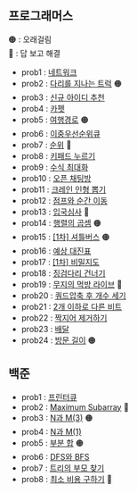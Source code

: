 ## 프로그래머스 
🟠 : 오래걸림 <br>
🔴 : 답 보고 해결 
- prob1 : [네트워크](https://github.com/zz9z9/algorithm-practice/tree/master/src/programmers/prob1)
- prob2 : [다리를 지나는 트럭](https://github.com/zz9z9/algorithm-practice/tree/master/src/programmers/prob2) 🟠 
- prob3 : [신규 아이디 추천](https://github.com/zz9z9/algorithm-practice/tree/master/src/programmers/prob3)
- prob4 : [카펫](https://github.com/zz9z9/algorithm-practice/tree/master/src/programmers/prob4)
- prob5 : [여행경로](https://github.com/zz9z9/algorithm-practice/tree/master/src/programmers/prob5) 🟠 
- prob6 : [이중우선순위큐](https://github.com/zz9z9/algorithm-practice/tree/master/src/programmers/prob6)
- prob7 : [순위](https://github.com/zz9z9/algorithm-practice/tree/master/src/programmers/prob7) 🔴 
- prob8 : [키패드 누르기](https://github.com/zz9z9/algorithm-practice/tree/master/src/programmers/prob8)
- prob9 : [수식 최대화](https://github.com/zz9z9/algorithm-practice/tree/master/src/programmers/prob9)
- prob10 : [오픈 채팅방](https://github.com/zz9z9/algorithm-practice/tree/master/src/programmers/prob10)
- prob11 : [크레인 인형 뽑기](https://github.com/zz9z9/algorithm-practice/tree/master/src/programmers/prob11)
- prob12 : [점프와 순간 이동](https://github.com/zz9z9/algorithm-practice/tree/master/src/programmers/prob12)
- prob13 : [입국심사](https://github.com/zz9z9/algorithm-practice/tree/master/src/programmers/prob13) 🔴  
- prob14 : [행렬의 곱셈](https://github.com/zz9z9/algorithm-practice/tree/master/src/programmers/prob14) 🟠
- prob15 : [[1차] 셔틀버스](https://github.com/zz9z9/algorithm-practice/tree/master/src/programmers/prob15) 🟠  
- prob16 : [예상 대진표](https://github.com/zz9z9/algorithm-practice/tree/master/src/programmers/prob16)
- prob17 : [[1차] 비밀지도](https://github.com/zz9z9/algorithm-practice/tree/master/src/programmers/prob17)
- prob18 : [징검다리 건너기](https://github.com/zz9z9/algorithm-practice/tree/master/src/programmers/prob18)
- prob19 : [무지의 먹방 라이브](https://github.com/zz9z9/algorithm-practice/tree/master/src/programmers/prob19) 🔴
- prob20 : [쿼드압축 후 개수 세기](https://github.com/zz9z9/algorithm-practice/tree/master/src/programmers/prob20) 
- prob21 : [2개 이하로 다른 비트](https://github.com/zz9z9/algorithm-practice/tree/master/src/programmers/prob21) 
- prob22 : [짝지어 제거하기](https://github.com/zz9z9/algorithm-practice/tree/master/src/programmers/prob22) 
- prob23 : [배달](https://github.com/zz9z9/algorithm-practice/tree/master/src/programmers/prob23) 
- prob24 : [방문 길이](https://github.com/zz9z9/algorithm-practice/tree/master/src/programmers/prob24) 🟠

## 백준
- prob1 : [프린터큐](https://github.com/zz9z9/algorithm-practice/tree/master/src/baekjun/prob1)
- prob2 : [Maximum Subarray](https://github.com/zz9z9/algorithm-practice/tree/master/src/baekjun/prob2) 🔴
- prob3 : [N과 M(3)](https://github.com/zz9z9/algorithm-practice/tree/master/src/baekjun/prob3) 🟠
- prob4 : [N과 M(1)](https://github.com/zz9z9/algorithm-practice/tree/master/src/baekjun/prob4)
- prob5 : [부분 합](https://github.com/zz9z9/algorithm-practice/tree/master/src/baekjun/prob5) 🟠
- prob6 : [DFS와 BFS](https://github.com/zz9z9/algorithm-practice/tree/master/src/baekjun/prob6) 
- prob7 : [트리의 부모 찾기](https://github.com/zz9z9/algorithm-practice/tree/master/src/baekjun/prob7) 
- prob8 : [최소 비용 구하기](https://github.com/zz9z9/algorithm-practice/tree/master/src/baekjun/prob8) 🔴
